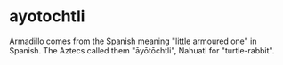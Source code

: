 # ayotochtli

Armadillo comes from the Spanish meaning "little armoured one" in Spanish. The Aztecs called them "āyōtōchtli", Nahuatl for "turtle-rabbit". 

